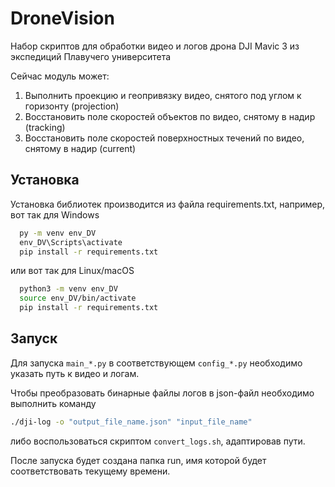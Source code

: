 # DroneVision

Набор скриптов для обработки видео и логов дрона DJI Mavic 3 из экспедиций Плавучего университета

Сейчас модуль может:

1) Выполнить проекцию и геопривязку видео, снятого под углом к горизонту (projection)
2) Восстановить поле скоростей объектов по видео, снятому в надир (tracking)
3) Восстановить поле скоростей поверхностных течений по видео, снятому в надир (current)

## Установка

Установка библиотек производится из файла requirements.txt, например, вот так для Windows

```bash
  py -m venv env_DV
  env_DV\Scripts\activate
  pip install -r requirements.txt
```

или вот так для Linux/macOS

```bash
  python3 -m venv env_DV
  source env_DV/bin/activate
  pip install -r requirements.txt
```

## Запуск

Для запуска `main_*.py` в соответствующем `config_*.py` необходимо указать путь к видео и логам.

Чтобы преобразовать бинарные файлы логов в json-файл необходимо выполнить команду

```bash
./dji-log -o "output_file_name.json" "input_file_name"
```

либо воспользоваться скриптом `convert_logs.sh`, адаптировав пути.

После запуска будет создана папка run, имя которой будет соответствовать текущему времени.